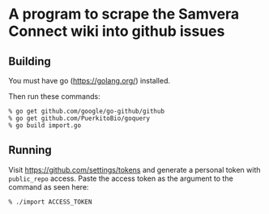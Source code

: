 # A program to scrape the Samvera Connect wiki into github issues

## Building
You must have go (https://golang.org/) installed.

Then run these commands:
```
% go get github.com/google/go-github/github
% go get github.com/PuerkitoBio/goquery
% go build import.go
```

## Running
Visit https://github.com/settings/tokens and generate a personal token with
`public_repo` access. Paste the access token as the argument to the command as
seen here:

```
% ./import ACCESS_TOKEN
```
